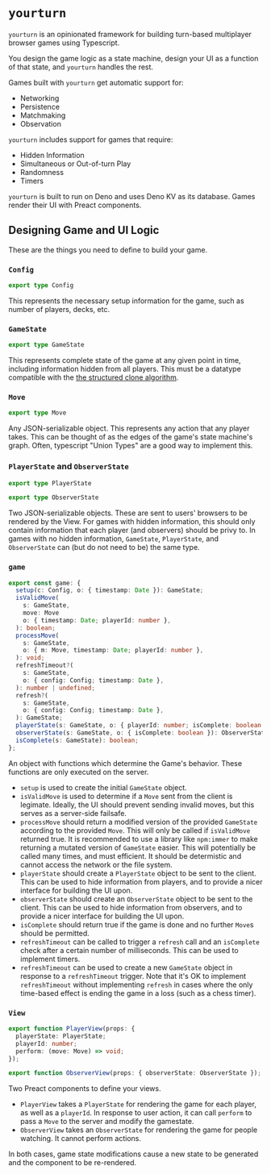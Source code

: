 # `yourturn`

`yourturn` is an opinionated framework for building turn-based multiplayer
browser games using Typescript.

You design the game logic as a state machine, design your UI as a function of
that state, and `yourturn` handles the rest.

Games built with `yourturn` get automatic support for:

- Networking
- Persistence
- Matchmaking
- Observation

`yourturn` includes support for games that require:

- Hidden Information
- Simultaneous or Out-of-turn Play
- Randomness
- Timers

`yourturn` is built to run on Deno and uses Deno KV as its database. Games
render their UI with Preact components.

## Designing Game and UI Logic

These are the things you need to define to build your game.

### `Config`

```ts
export type Config
```

This represents the necessary setup information for the game, such as number of
players, decks, etc.

### `GameState`

```ts
export type GameState
```

This represents complete state of the game at any given point in time, including
information hidden from all players. This must be a datatype compatible with the
[the structured clone algorithm](https://developer.mozilla.org/en-US/docs/Web/API/Web_Workers_API/Structured_clone_algorithm).

### `Move`

```ts
export type Move
```

Any JSON-serializable object. This represents any action that any player takes.
This can be thought of as the edges of the game's state machine's graph. Often,
typescript "Union Types" are a good way to implement this.

### `PlayerState` and `ObserverState`

```ts
export type PlayerState

export type ObserverState
```

Two JSON-serializable objects. These are sent to users' browsers to be rendered
by the View. For games with hidden information, this should only contain
information that each player (and observers) should be privy to. In games with
no hidden information, `GameState`, `PlayerState`, and `ObserverState` can (but
do not need to be) the same type.

### `game`

```ts
export const game: {
  setup(c: Config, o: { timestamp: Date }): GameState;
  isValidMove(
    s: GameState,
    move: Move
    o: { timestamp: Date; playerId: number },
  ): boolean;
  processMove(
    s: GameState,
    o: { m: Move, timestamp: Date; playerId: number },
  ): void;
  refreshTimeout?(
    s: GameState,
    o: { config: Config; timestamp: Date },
  ): number | undefined;
  refresh?(
    s: GameState,
    o: { config: Config; timestamp: Date },
  ): GameState;
  playerState(s: GameState, o: { playerId: number; isComplete: boolean }): PlayerState;
  observerState(s: GameState, o: { isComplete: boolean }): ObserverState;
  isComplete(s: GameState): boolean;
};
```

An object with functions which determine the Game's behavior. These functions
are only executed on the server.

- `setup` is used to create the initial `GameState` object.
- `isValidMove` is used to determine if a `Move` sent from the client is
  legimate. Ideally, the UI should prevent sending invalid moves, but this
  serves as a server-side failsafe.
- `processMove` should return a modified version of the provided `GameState`
  according to the provided `Move`. This will only be called if `isValidMove`
  returned true. It is recommended to use a library like `npm:immer` to make
  returning a mutated version of `GameState` easier. This will potentially be
  called many times, and must efficient. It should be determistic and cannot
  access the network or the file system.
- `playerState` should create a `PlayerState` object to be sent to the client.
  This can be used to hide information from players, and to provide a nicer
  interface for building the UI upon.
- `observerState` should create an `ObserverState` object to be sent to the
  client. This can be used to hide information from observers, and to provide a
  nicer interface for building the UI upon.
- `isComplete` should return true if the game is done and no further `Move`s
  should be permitted.
- `refreshTimeout` can be called to trigger a `refresh` call and an `isComplete`
  check after a certain number of milliseconds. This can be used to implement
  timers.
- `refreshTimeout` can be used to create a new `GameState` object in response to
  a `refreshTimeout` trigger. Note that it's OK to implement `refreshTimeout`
  without implementing `refresh` in cases where the only time-based effect is
  ending the game in a loss (such as a chess timer).

### `View`

```ts
export function PlayerView(props: {
  playerState: PlayerState;
  playerId: number;
  perform: (move: Move) => void;
});

export function ObserverView(props: { observerState: ObserverState });
```

Two Preact components to define your views.

- `PlayerView` takes a `PlayerState` for rendering the game for each player, as
  well as a `playerId`. In response to user action, it can call `perform` to
  pass a `Move` to the server and modify the gamestate.
- `ObserverView` takes an `ObserverState` for rendering the game for people
  watching. It cannot perform actions.

In both cases, game state modifications cause a new state to be generated and
the component to be re-rendered.
